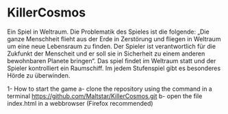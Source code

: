 # KillerCosmos

Ein Spiel in Weltraum.
Die Problematik des Spieles ist die folgende:
„Die ganze Menschheit flieht aus der Erde in Zerstörung und fliegen in Weltraum um
eine neue Lebensraum zu finden. Der Spieler ist verantwortlich für die Zukfunkt
der Menscheit und er soll sie in Sicherheit zu einem anderen bewohnbaren Planete
bringen“.
Das spiel findet im Weltraum statt und der Spieler kontrolliert ein Raumschiff.
Im jedem Stufenspiel gibt es besonderes Hörde zu überwinden.

1- How to start the game
a- clone the repository using the command in a terminal https://github.com/Maltstar/KillerCosmos.git 
b- open the file index.html in a webbrowser (Firefox recommended)

